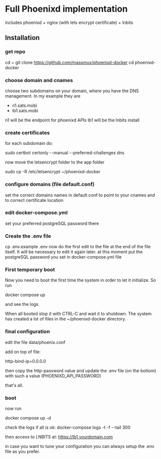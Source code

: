 # Full Phoenixd implementation

includes phoenixd + nginx (with lets encrypt certificate) + lnbits


## Installation

### get repo

cd ~
git clone https://github.com/massmux/phoenixd-docker
cd phoenixd-docker

### choose domain and cnames

choose two subdomains on your domain, where you have the DNS management. In my example they are

- n1.sats.mobi
- lb1.sats.mobi

n1 will be the endpoint for phoenixd APIs
lb1 will be the lnbits install

### create certificates

for each subdomain do:

sudo certbot certonly --manual --preferred-challenges dns

now move the letsencrypt folder to the app folder

sudo cp -R /etc/letsencrypt ~/phoenixd-docker

### configure domains (file default.conf)

set the correct domains names in default.conf to point to your cnames and to correct certificate location

### edit docker-compose.yml

set your preferred postgreSQL password there

### Create the .env file

cp .env.example .env
now do the first edit to the file at the end of the file itself. It will be necessary to edit it again later.
at this moment put the postgreSQL password you set in docker-compose.yml file

### First temporary boot

Now you need to boot the first time the system in order to let it initialize. So run

docker compose up

and see the logs.

When all booted stop it with CTRL-C and wait it to shutdown. The system has created a lot of files in the ~/phoenixd-docker directory.

### final configuration

edit the file data/phoenix.conf

add on top of file:

http-bind-ip=0.0.0.0

then copy the http-password value and update the .env file (on the bottom) with such a value (PHOENIXD_API_PASSWORD)

that's all.

### boot

now run

docker compose up -d

check the logs if all is ok: docker-compose logs -t -f --tail 300

then access to LNBITS at: https://lb1.yourdomain.com

in case you want to tune your configuration you can always setup the .env file as you prefer.



 

